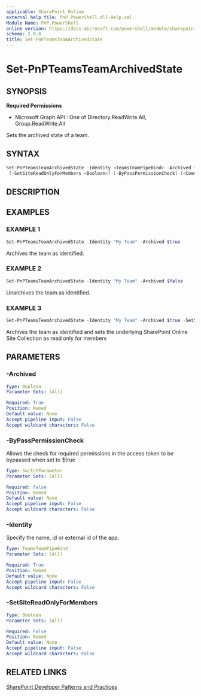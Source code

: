 ```yaml
---
applicable: SharePoint Online
external help file: PnP.PowerShell.dll-Help.xml
Module Name: PnP.PowerShell
online version: https://docs.microsoft.com/powershell/module/sharepoint-pnp/set-pnpteamsteamarchivedstate
schema: 2.0.0
title: Set-PnPTeamsTeamArchivedState
---
```


# Set-PnPTeamsTeamArchivedState

## SYNOPSIS

**Required Permissions**

  * Microsoft Graph API : One of Directory.ReadWrite.All, Group.ReadWrite.All

Sets the archived state of a team.

## SYNTAX

```powershell
Set-PnPTeamsTeamArchivedState -Identity <TeamsTeamPipeBind> -Archived <Boolean>
 [-SetSiteReadOnlyForMembers <Boolean>] [-ByPassPermissionCheck] [<CommonParameters>]
```

## DESCRIPTION

## EXAMPLES

### EXAMPLE 1
```powershell
Set-PnPTeamsTeamArchivedState -Identity "My Team" -Archived $true
```

Archives the team as identified.

### EXAMPLE 2
```powershell
Set-PnPTeamsTeamArchivedState -Identity "My Team" -Archived $false
```

Unarchives the team as identified.

### EXAMPLE 3
```powershell
Set-PnPTeamsTeamArchivedState -Identity "My Team" -Archived $true -SetSiteReadOnlyForMembers $true
```

Archives the team as identified and sets the underlying SharePoint Online Site Collection as read only for members

## PARAMETERS

### -Archived

```yaml
Type: Boolean
Parameter Sets: (All)

Required: True
Position: Named
Default value: None
Accept pipeline input: False
Accept wildcard characters: False
```

### -ByPassPermissionCheck
Allows the check for required permissions in the access token to be bypassed when set to $true

```yaml
Type: SwitchParameter
Parameter Sets: (All)

Required: False
Position: Named
Default value: None
Accept pipeline input: False
Accept wildcard characters: False
```

### -Identity
Specify the name, id or external id of the app.

```yaml
Type: TeamsTeamPipeBind
Parameter Sets: (All)

Required: True
Position: Named
Default value: None
Accept pipeline input: False
Accept wildcard characters: False
```

### -SetSiteReadOnlyForMembers

```yaml
Type: Boolean
Parameter Sets: (All)

Required: False
Position: Named
Default value: None
Accept pipeline input: False
Accept wildcard characters: False
```

## RELATED LINKS

[SharePoint Developer Patterns and Practices](https://aka.ms/sppnp)